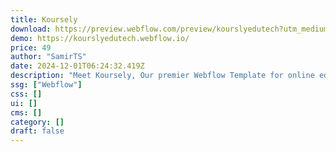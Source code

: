 ```yaml
---
title: Koursely
download: https://preview.webflow.com/preview/kourslyedutech?utm_medium=preview_link&utm_source=designer&utm_content=kourslyedutech&preview=ff2574ec53d7dae823954987e8392565&workflow=preview
demo: https://kourslyedutech.webflow.io/
price: 49
author: "SamirTS"
date: 2024-12-01T06:24:32.419Z
description: "Meet Koursely, Our premier Webflow Template for online education platforms. This modern Webflow design has all your business needs to begin providing, instructing, and selling digital courses effortlessly."
ssg: ["Webflow"]
css: []
ui: []
cms: []
category: []
draft: false
---
```

